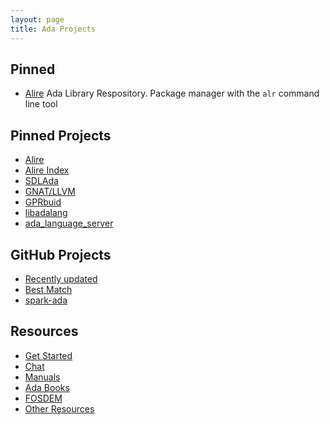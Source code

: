 ```yaml
---
layout: page
title: Ada Projects
---
```


## Pinned

- [Alire](https://alire.ada.dev) Ada Library Respository. Package
  manager with the `alr` command line tool

## Pinned Projects

- [Alire](https://github.com/alire-project/alire)
- [Alire Index](https://github.com/alire-project/alire-index)
- [SDLAda](https://github.com/Lucretia/sdlada)
- [GNAT/LLVM](https://github.com/AdaCore/gnat-llvm)
- [GPRbuid](https://github.com/AdaCore/gprbuild)
- [libadalang](https://github.com/AdaCore/libadalang)
- [ada_language_server](https://github.com/AdaCore/ada_language_server)

## GitHub Projects

- [Recently updated](https://github.com/topics/ada?l=ada&o=desc&s=updated)
- [Best Match](https://github.com/topics/ada?l=ada&o=desc&s=)
- [spark-ada](https://github.com/topics/spark-ada)

## Resources

- [Get Started](/getstarted/)
- [Chat](/chat/)
- [Manuals](/manuals/)
- [Ada Books](/books/)
- [FOSDEM](/fosdem/)
- [Other Resources](/other/)
